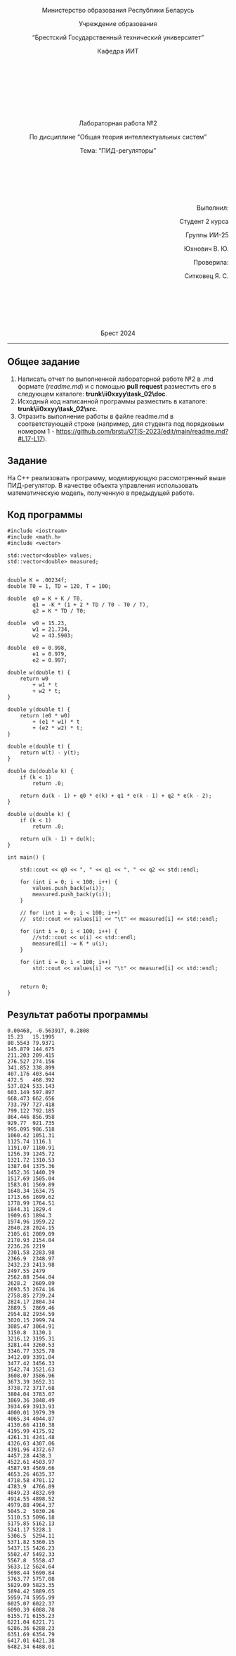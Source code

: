 <p align="center"> Министерство образования Республики Беларусь</p>
<p align="center">Учреждение образования</p>
<p align="center">“Брестский Государственный технический университет”</p>
<p align="center">Кафедра ИИТ</p>
<br><br><br><br><br><br><br>
<p align="center">Лабораторная работа №2</p>
<p align="center">По дисциплине “Общая теория интеллектуальных систем”</p>
<p align="center">Тема: “ПИД-регуляторы”</p>
<br><br><br><br><br>
<p align="right">Выполнил:</p>
<p align="right">Студент 2 курса</p>
<p align="right">Группы ИИ-25</p>
<p align="right">Юхнович В. Ю.</p>
<p align="right">Проверила:</p>
<p align="right">Ситковец Я. С.</p>
<br><br><br><br><br>
<p align="center">Брест 2024</p>

---

## Общее задание

1. Написать отчет по выполненной лабораторной работе №2 в .md формате (*readme.md*) и с помощью **pull request** разместить его в следующем каталоге: **trunk\ii0xxyy\task_02\doc**.
2. Исходный код написанной программы разместить в каталоге: **trunk\ii0xxyy\task_02\src**.
3. Отразить выполнение работы в файле readme.md в соответствующей строке (например, для студента под порядковым номером 1 - https://github.com/brstu/OTIS-2023/edit/main/readme.md?#L17-L17).

## Задание 

На C++ реализовать программу, моделирующую рассмотренный выше ПИД-регулятор. В качестве объекта управления использовать математическую модель, полученную в предыдущей работе.

## Код программы
```
#include <iostream>
#include <math.h>
#include <vector>

std::vector<double> values;
std::vector<double> measured;


double K = .00234f;
double T0 = 1, TD = 120, T = 100;

double	q0 = K + K / T0,
		q1 = -K * (1 + 2 * TD / T0 - T0 / T),
		q2 = K * TD / T0;

double	w0 = 15.23,
		w1 = 21.734,
		w2 = 43.5903;

double	e0 = 0.998,
		e1 = 0.979,
		e2 = 0.997;

double w(double t) {
	return w0 
		+ w1 * t 
		+ w2 * t;
}

double y(double t) {
	return (e0 * w0) 
		+ (e1 * w1) * t
		+ (e2 * w2) * t;
}

double e(double t) {
	return w(t) - y(t);
}

double du(double k) {
	if (k < 1)
		return .0;
	
	return du(k - 1) + q0 * e(k) + q1 * e(k - 1) + q2 * e(k - 2);
}

double u(double k) {
	if (k < 1)
		return .0;

	return u(k - 1) + du(k);
}

int main() {

	std::cout << q0 << ", " << q1 << ", " << q2 << std::endl;

	for (int i = 0; i < 100; i++) {
		values.push_back(w(i));
		measured.push_back(y(i));
	}

	// for (int i = 0; i < 100; i++)
	// 	std::cout << values[i] << "\t" << measured[i] << std::endl;

	for (int i = 0; i < 100; i++) {
		//std::cout << u(i) << std::endl;
		measured[i] -= K * u(i);
	}

	for (int i = 0; i < 100; i++)
		std::cout << values[i] << "\t" << measured[i] << std::endl;	


	return 0;
}
```

## Результат работы программы
```
0.00468, -0.563917, 0.2808
15.23   15.1995
80.5543 79.9371
145.879 144.675
211.203 209.415
276.527 274.156
341.852 338.899
407.176 403.644
472.5   468.392
537.824 533.143
603.149 597.897
668.473 662.656
733.797 727.418
799.122 792.185
864.446 856.958
929.77  921.735
995.095 986.518
1060.42 1051.31
1125.74 1116.1
1191.07 1180.91
1256.39 1245.72
1321.72 1310.53
1387.04 1375.36
1452.36 1440.19
1517.69 1505.04
1583.01 1569.89
1648.34 1634.75
1713.66 1699.62
1778.99 1764.51
1844.31 1829.4
1909.63 1894.3
1974.96 1959.22
2040.28 2024.15
2105.61 2089.09
2170.93 2154.04
2236.26 2219
2301.58 2283.98
2366.9  2348.97
2432.23 2413.98
2497.55 2479
2562.88 2544.04
2628.2  2609.09
2693.53 2674.16
2758.85 2739.24
2824.17 2804.34
2889.5  2869.46
2954.82 2934.59
3020.15 2999.74
3085.47 3064.91
3150.8  3130.1
3216.12 3195.31
3281.44 3260.53
3346.77 3325.78
3412.09 3391.04
3477.42 3456.33
3542.74 3521.63
3608.07 3586.96
3673.39 3652.31
3738.72 3717.68
3804.04 3783.07
3869.36 3848.49
3934.69 3913.93
4000.01 3979.39
4065.34 4044.87
4130.66 4110.38
4195.99 4175.92
4261.31 4241.48
4326.63 4307.06
4391.96 4372.67
4457.28 4438.3
4522.61 4503.97
4587.93 4569.66
4653.26 4635.37
4718.58 4701.12
4783.9  4766.89
4849.23 4832.69
4914.55 4898.52
4979.88 4964.37
5045.2  5030.26
5110.53 5096.18
5175.85 5162.13
5241.17 5228.1
5306.5  5294.11
5371.82 5360.15
5437.15 5426.23
5502.47 5492.33
5567.8  5558.47
5633.12 5624.64
5698.44 5690.84
5763.77 5757.08
5829.09 5823.35
5894.42 5889.65
5959.74 5955.99
6025.07 6022.37
6090.39 6088.78
6155.71 6155.23
6221.04 6221.71
6286.36 6288.23
6351.69 6354.79
6417.01 6421.38
6482.34 6488.01
```